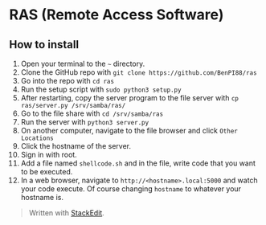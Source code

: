# RAS (Remote Access Software)
## How to install

 1. Open your terminal to the `~` directory.
 2. Clone the GitHub repo with `git clone https://github.com/BenPI88/ras`
 3. Go into the repo with `cd ras`
 4. Run the setup script with `sudo python3 setup.py`
 5. After restarting, copy the server program to the file server with `cp ras/server.py /srv/samba/ras/`
 6. Go to the file share with `cd /srv/samba/ras`
 7. Run the server with `python3 server.py`
 8. On another computer, navigate to the file browser and click `Other Locations`
 9. Click the hostname of the server.
 10.  Sign in with root.
 11. Add a file named `shellcode.sh` and in the file, write code that you want to be executed.
 12. In a web browser, navigate to `http://<hostname>.local:5000` and watch your code execute. Of course changing `hostname` to whatever your hostname is.

> Written with [StackEdit](https://stackedit.io/).
